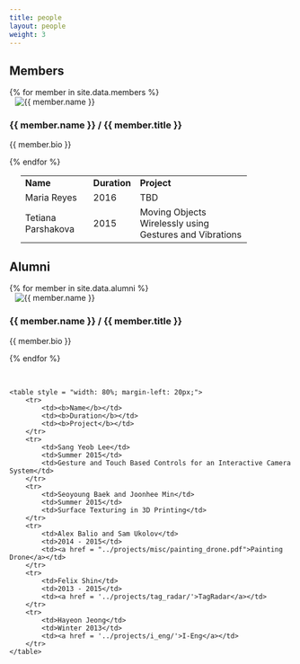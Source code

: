 ```yaml
---
title: people
layout: people
weight: 3
---
```



<section class="members">

<h1>Members</h1>
{% for member in site.data.members %}
		<div class='grid no-gutters'>
		 <div class='unit one-fifth'><img style = "margin-left: 10px;" src='img/{{ member.picture }}' alt="{{ member.name }}" /></div>
		 <div class='unit four-fifths'>
		<h3>{{ member.name }} / {{ member.title }}</h3>
		<p>{{ member.bio }}</p>
		</div>
		</div>
		<div class="clearfix"></div>
{% endfor %}

<br>
	<table style = "width: 80%; margin-left: 20px;">
		<tr>
			<td><b>Name</b></td>
			<td><b>Duration</b></td>
			<td><b>Project</b></td>
		</tr>	
		<tr>
			<td>Maria Reyes</td>
			<td>2016</td>
			<td>TBD</td>
		</tr>		
		<tr>
			<td>Tetiana Parshakova</td>
			<td>2015</td>
			<td>Moving Objects Wirelessly using Gestures and Vibrations</td>
		</tr>		
	</table>

<h1>Alumni</h1>
{% for member in site.data.alumni %}
<div class='grid no-gutters'>
 <div class='unit one-fifth'><img style = "margin-left: 10px;" src = 'img/{{ member.picture }}' alt="{{ member.name }}" /></div>
 <div class='unit four-fifths'>
<h3>{{ member.name }} / {{ member.title }}</h3>
<p>{{ member.bio }}</p>
</div>
</div>
<div class="clearfix"></div>

{% endfor %}

<br>

	<table style = "width: 80%; margin-left: 20px;">
		<tr>
			<td><b>Name</b></td>
			<td><b>Duration</b></td>
			<td><b>Project</b></td>
		</tr>		
		<tr>
			<td>Sang Yeob Lee</td>
			<td>Summer 2015</td>
			<td>Gesture and Touch Based Controls for an Interactive Camera System</td>
		</tr>
		<tr>
			<td>Seoyoung Baek and Joonhee Min</td>
			<td>Summer 2015</td>
			<td>Surface Texturing in 3D Printing</td>
		</tr>
		<tr>
			<td>Alex Balio and Sam Ukolov</td>
			<td>2014 - 2015</td>
			<td><a href = "../projects/misc/painting_drone.pdf">Painting Drone</a></td>
		</tr>
		<tr>
			<td>Felix Shin</td>
			<td>2013 - 2015</td>
			<td><a href = '../projects/tag_radar/'>TagRadar</a></td>
		</tr>
		<tr>
			<td>Hayeon Jeong</td>
			<td>Winter 2013</td>
			<td><a href = '../projects/i_eng/'>I-Eng</a></td>
		</tr>
	</table>
</section>


